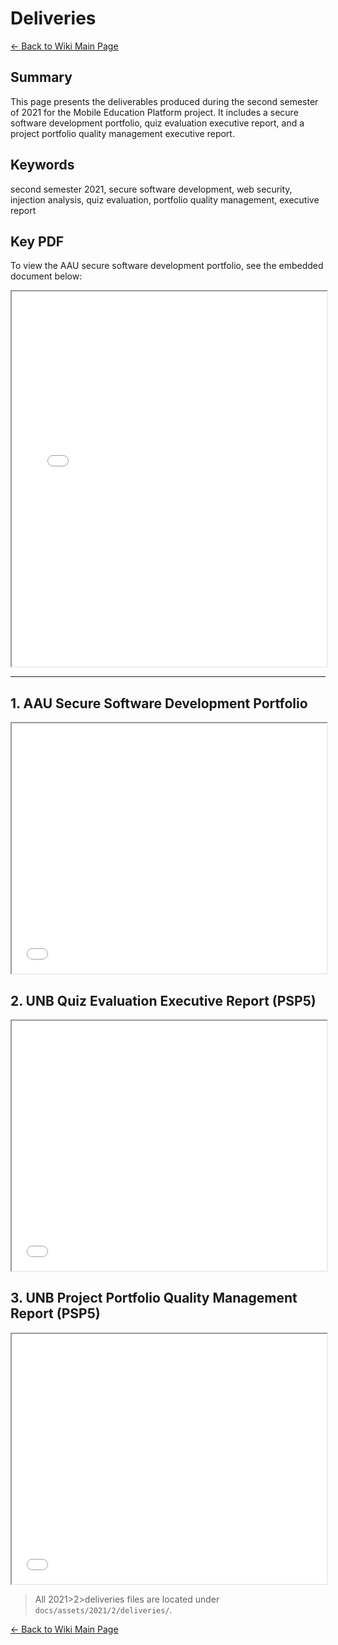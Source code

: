 # Deliveries

[← Back to Wiki Main Page](../../../wiki_index.md)

## **Summary**

This page presents the deliverables produced during the second semester of 2021 for the Mobile Education Platform project. It includes a secure software development portfolio, quiz evaluation executive report, and a project portfolio quality management executive report.

## **Keywords**

second semester 2021, secure software development, web security, injection analysis, quiz evaluation, portfolio quality management, executive report

## **Key PDF**

To view the AAU secure software development portfolio, see the embedded document below:

<iframe src="/assets/2021/2/deliveries/AAU - Mobile Education  - 2021 - Final Report - Secure Software Development, Web Security, Injection Attacks & Taint Analysis.pdf" width="100%" height="600px" title="Secure Software Development Portfolio"></iframe>

---

## **1. AAU Secure Software Development Portfolio**

<iframe src="/assets/2021/2/deliveries/AAU - Mobile Education  - 2021 - Final Report - Secure Software Development, Web Security, Injection Attacks & Taint Analysis.pdf" width="100%" height="400px" title="Secure Software Development Portfolio"></iframe>

## **2. UNB Quiz Evaluation Executive Report (PSP5)**

<iframe src="/assets/2021/2/deliveries/UNB - Mobile Education - 2021 - PSP 5 - Relatório Executivo - MOBILE EDUCATION QUIZZ.pdf" width="100%" height="400px" title="Quiz Evaluation Executive Report"></iframe>

## **3. UNB Project Portfolio Quality Management Report (PSP5)**

<iframe src="/assets/2021/2/deliveries/UNB - Mobile Education - 2021 - PSP 5 - Relatório Executivo - Project Portfolio Quality Management.pdf" width="100%" height="400px" title="Project Portfolio Quality Management Report"></iframe>

> All 2021>2>deliveries files are located under `docs/assets/2021/2/deliveries/`.

[← Back to Wiki Main Page](../../../wiki_index.md)
